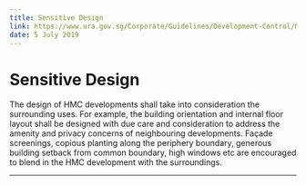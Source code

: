 ```yaml
---
title: Sensitive Design
link: https://www.ura.gov.sg/Corporate/Guidelines/Development-Control/Non-Residential/HMC/Sensitive-Design
date: 5 July 2019
---
```


# Sensitive Design

The design of HMC developments shall take into consideration the surrounding uses. For example, the building orientation and internal floor layout shall be designed with due care and consideration to address the amenity and privacy concerns of neighbouring developments. Façade screenings, copious planting along the periphery boundary, generous building setback from common boundary, high windows etc are encouraged to blend in the HMC development with the surroundings.

---


